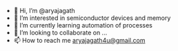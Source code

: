 - 👋 Hi, I’m @aryajagath
- 👀 I’m interested in semiconductor devices and memory
- 🌱 I’m currently learning  automation of processes
- 💞️ I’m looking to collaborate on ...
- 📫 How to reach me aryajagath4u@gmail.com

<!---
aryajagath/aryajagath is a ✨ special ✨ repository because its `README.md` (this file) appears on your GitHub profile.
You can click the Preview link to take a look at your changes.
--->
